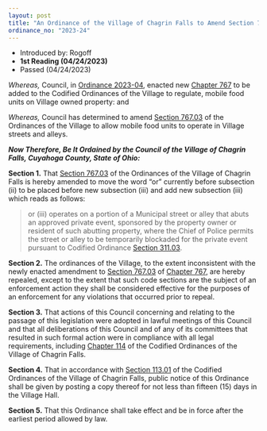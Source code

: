 ```yaml
---
layout: post
title: "An Ordinance of the Village of Chagrin Falls to Amend Section 767.03 of Chapter 767 of the Ordinances of the Village of Chagrin Falls and Amend the Regulations for Mobile Food Unit Operations in the Village of Chagrin Falls"
ordinance_no: "2023-24"
---
```


- Introduced by: Rogoff
- **1st Reading (04/24/2023)**
- Passed (04/24/2023)

_Whereas,_ Council, in [Ordinance 2023-04][CFO 2023-04], enacted new [Chapter
767][CFCO 767] to be added to the Codified Ordinances of the Village to
regulate, mobile food units on Village owned property: and

_Whereas,_ Council has determined to amend [Section 767.03][CFCO 767.03] of the
Ordinances of the Village to allow mobile food units to operate in Village
streets and alleys.

**_Now Therefore, Be It Ordained by the Council of the Village of Chagrin Falls,
Cuyahoga County, State of Ohio:_**

**Section 1.** That [Section 767.03][CFCO 767.03] of the Ordinances of the
Village of Chagrin Falls is hereby amended to move the word “or” currently
before subsection (ii) to be placed before new subsection (iii) and add new
subsection (iii) which reads as follows:

> or (iii) operates on a portion of a Municipal street or alley that abuts an
> approved private event, sponsored by the property owner or resident of such
> abutting property, where the Chief of Police permits the street or alley to be
> temporarily blockaded for the private event pursuant to Codified Ordinance
> [Section 311.03][CFCO 311.03].

**Section 2.** The ordinances of the Village, to the extent inconsistent with
the newly enacted amendment to [Section 767.03][CFCO 767.03] of [Chapter
767][CFCO 767], are hereby repealed, except to the extent that such code
sections are the subject of an enforcement action they shall be considered
effective for the purposes of an enforcement for any violations that occurred
prior to repeal.

**Section 3.** That actions of this Council concerning and relating to the
passage of this legislation were adopted in lawful meetings of this Council and
that all deliberations of this Council and of any of its committees that
resulted in such formal action were in compliance with all legal requirements,
including [Chapter 114][CFCO 114] of the Codified Ordinances of the Village of
Chagrin Falls.

**Section 4.** That in accordance with [Section 113.01][CFCO 113.01] of the
Codified Ordinances of the Village of Chagrin Falls, public notice of this
Ordinance shall be given by posting a copy thereof for not less than fifteen
(15) days in the Village Hall.

**Section 5.** That this Ordinance shall take effect and be in force after the
earliest period allowed by law.

[CFCO 113.01]:</chapters/chapter-113-ordinances-and-resolutions/#11301-publication-and-posting>
[CFCO 114]:</chapters/chapter-114-open-meetings>
[CFCO 311.03]:</chapters/chapter-311-street-obstructions-and-special-uses/#31103-blocking-off-streets>
[CFCO 767.03]:</chapters/chapter-767-mobile-food-units/#76703-conditions-for-mobile-food-unit-operation-in-the-municipality>
[CFCO 767]:</chapters/chapter-767-mobile-food-units/>
[CFO 2023-04]:</ordinance-2023-04/>
